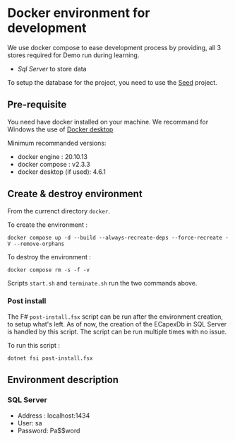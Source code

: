 
# Docker environment for development

We use docker compose to ease development process by providing, all 3 stores required for Demo run during learning.

- *Sql Server* to store data

To setup the database for the project, you need to use the [Seed](../Domain/DbContextExentions.cs) project.

## Pre-requisite

You need have docker installed on your machine. We recommand for Windows the use of [Docker desktop](https://hub.docker.com/editions/community/docker-ce-desktop-windows)

Minimum recommanded versions:

- docker engine : 20.10.13
- docker compose : v2.3.3
- docker desktop (if used): 4.6.1

## Create & destroy environment

From the currenct directory `docker`.

To create the environment :

`docker compose up -d --build --always-recreate-deps --force-recreate -V --remove-orphans` 

To destroy the environment :

`docker compose rm -s -f -v`

Scripts `start.sh` and `terminate.sh` run the two commands above.

### Post install

The F# `post-install.fsx` script can be run after the environment creation, to setup what's left. As of now, the creation of the ECapexDb in SQL Server is handled by this script. The script can be run multiple times with no issue.

To run this script :

`dotnet fsi post-install.fsx`

## Environment description

### SQL Server

- Address : localhost:1434
- User: sa
- Password: Pa$$word
